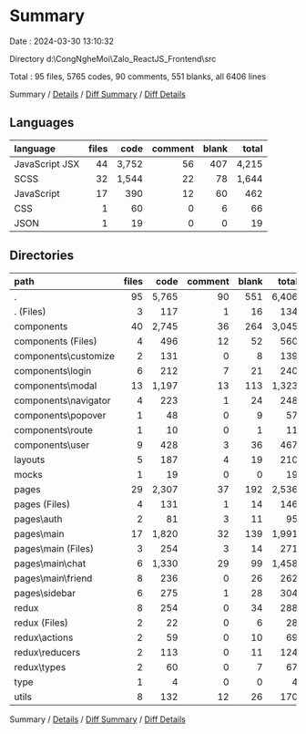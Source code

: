 # Summary

Date : 2024-03-30 13:10:32

Directory d:\\CongNgheMoi\\Zalo_ReactJS_Frontend\\src

Total : 95 files,  5765 codes, 90 comments, 551 blanks, all 6406 lines

Summary / [Details](details.md) / [Diff Summary](diff.md) / [Diff Details](diff-details.md)

## Languages
| language | files | code | comment | blank | total |
| :--- | ---: | ---: | ---: | ---: | ---: |
| JavaScript JSX | 44 | 3,752 | 56 | 407 | 4,215 |
| SCSS | 32 | 1,544 | 22 | 78 | 1,644 |
| JavaScript | 17 | 390 | 12 | 60 | 462 |
| CSS | 1 | 60 | 0 | 6 | 66 |
| JSON | 1 | 19 | 0 | 0 | 19 |

## Directories
| path | files | code | comment | blank | total |
| :--- | ---: | ---: | ---: | ---: | ---: |
| . | 95 | 5,765 | 90 | 551 | 6,406 |
| . (Files) | 3 | 117 | 1 | 16 | 134 |
| components | 40 | 2,745 | 36 | 264 | 3,045 |
| components (Files) | 4 | 496 | 12 | 52 | 560 |
| components\\customize | 2 | 131 | 0 | 8 | 139 |
| components\\login | 6 | 212 | 7 | 21 | 240 |
| components\\modal | 13 | 1,197 | 13 | 113 | 1,323 |
| components\\navigator | 4 | 223 | 1 | 24 | 248 |
| components\\popover | 1 | 48 | 0 | 9 | 57 |
| components\\route | 1 | 10 | 0 | 1 | 11 |
| components\\user | 9 | 428 | 3 | 36 | 467 |
| layouts | 5 | 187 | 4 | 19 | 210 |
| mocks | 1 | 19 | 0 | 0 | 19 |
| pages | 29 | 2,307 | 37 | 192 | 2,536 |
| pages (Files) | 4 | 131 | 1 | 14 | 146 |
| pages\\auth | 2 | 81 | 3 | 11 | 95 |
| pages\\main | 17 | 1,820 | 32 | 139 | 1,991 |
| pages\\main (Files) | 3 | 254 | 3 | 14 | 271 |
| pages\\main\\chat | 6 | 1,330 | 29 | 99 | 1,458 |
| pages\\main\\friend | 8 | 236 | 0 | 26 | 262 |
| pages\\sidebar | 6 | 275 | 1 | 28 | 304 |
| redux | 8 | 254 | 0 | 34 | 288 |
| redux (Files) | 2 | 22 | 0 | 6 | 28 |
| redux\\actions | 2 | 59 | 0 | 10 | 69 |
| redux\\reducers | 2 | 113 | 0 | 11 | 124 |
| redux\\types | 2 | 60 | 0 | 7 | 67 |
| type | 1 | 4 | 0 | 0 | 4 |
| utils | 8 | 132 | 12 | 26 | 170 |

Summary / [Details](details.md) / [Diff Summary](diff.md) / [Diff Details](diff-details.md)